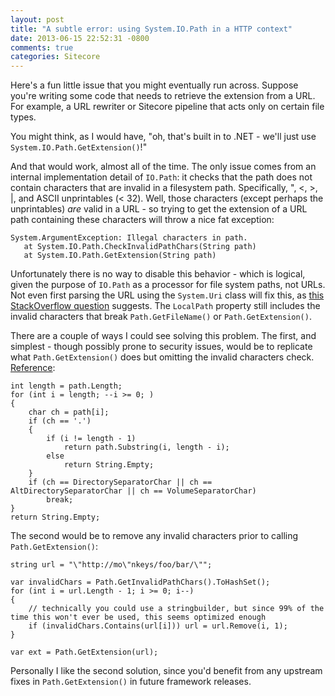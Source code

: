 ```yaml
---
layout: post
title: "A subtle error: using System.IO.Path in a HTTP context"
date: 2013-06-15 22:52:31 -0800
comments: true
categories: Sitecore
---
```

Here's a fun little issue that you might eventually run across. Suppose you're writing some code that needs to retrieve the extension from a URL. For example, a URL rewriter or Sitecore pipeline that acts only on certain file types.

You might think, as I would have, "oh, that's built in to .NET - we'll just use `System.IO.Path.GetExtension()`!"

And that would work, almost all of the time. The only issue comes from an internal implementation detail of `IO.Path`: it checks that the path does not contain characters that are invalid in a filesystem path. Specifically, ", <, >, |, and ASCII unprintables (< 32). Well, those characters (except perhaps the unprintables) *are* valid in a URL - so trying to get the extension of a URL path containing these characters will throw a nice fat exception:

    System.ArgumentException: Illegal characters in path.
       at System.IO.Path.CheckInvalidPathChars(String path)
       at System.IO.Path.GetExtension(String path)

Unfortunately there is no way to disable this behavior - which is logical, given the purpose of `IO.Path` as a processor for file system paths, not URLs. Not even first parsing the URL using the `System.Uri` class will fix this, as [this StackOverflow question](http://stackoverflow.com/questions/1105593/get-file-name-from-uri-string-in-c-sharp) suggests. The `LocalPath` property still includes the invalid characters that break `Path.GetFileName()` or `Path.GetExtension()`.

There are a couple of ways I could see solving this problem. The first, and simplest - though possibly prone to security issues, would be to replicate what `Path.GetExtension()` does but omitting the invalid characters check. [Reference](http://www.dotnetframework.org/default.aspx/4@0/4@0/untmp/DEVDIV_TFS/Dev10/Releases/RTMRel/ndp/clr/src/BCL/System/IO/Path@cs/1305376/Path@cs):

    int length = path.Length;
	for (int i = length; --i >= 0; )
	{
		char ch = path[i];
		if (ch == '.')
		{
			if (i != length - 1)
				return path.Substring(i, length - i);
			else
				return String.Empty;
		}
		if (ch == DirectorySeparatorChar || ch == AltDirectorySeparatorChar || ch == VolumeSeparatorChar)
			break;
	}
	return String.Empty;

The second would be to remove any invalid characters prior to calling `Path.GetExtension()`:

    string url = "\"http://mo\"nkeys/foo/bar/\"";
				
	var invalidChars = Path.GetInvalidPathChars().ToHashSet();
	for (int i = url.Length - 1; i >= 0; i--)
	{
		// technically you could use a stringbuilder, but since 99% of the time this won't ever be used, this seems optimized enough
		if (invalidChars.Contains(url[i])) url = url.Remove(i, 1);
	}

	var ext = Path.GetExtension(url);

Personally I like the second solution, since you'd benefit from any upstream fixes in `Path.GetExtension()` in future framework releases.